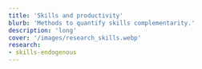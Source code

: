 ```yaml
---
title: 'Skills and productivity'
blurb: 'Methods to quantify skills complementarity.'
description: 'long'
cover: '/images/research_skills.webp'
research:
- skills-endogenous
---
```

